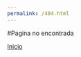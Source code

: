 ```yaml
---
permalink: /404.html
---
```


#Pagina no encontrada 

[Inicio](https://tomasps-dev.github.io/3ESOD/)
